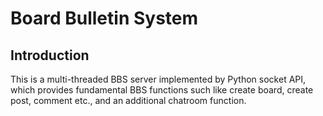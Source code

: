 # Board Bulletin System
## Introduction
This is a multi-threaded BBS server implemented by Python socket API, which provides fundamental BBS functions such like create board, create post, comment etc., and an additional chatroom function.
